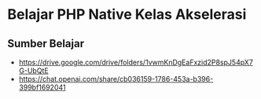 # Belajar PHP Native Kelas Akselerasi

## Sumber Belajar
- https://drive.google.com/drive/folders/1vwmKnDgEaFxzid2P8spJ54pX7G-UbQtE
- https://chat.openai.com/share/cb036159-1786-453a-b396-399bf1692041
